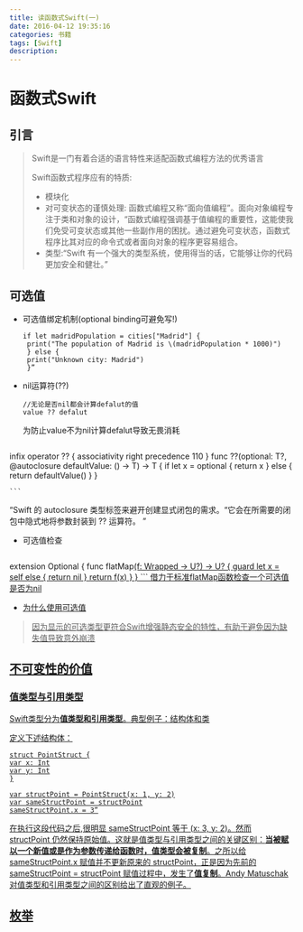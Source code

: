 ```yaml
---
title: 读函数式Swift(一)
date: 2016-04-12 19:35:16
categories: 书籍
tags: [Swift] 
description: 
---
```

# 函数式Swift

## 引言

> Swift是一门有着合适的语言特性来适配函数式编程方法的优秀语言
> 
> Swift函数式程序应有的特质:
> 
> - 模块化
> - 对可变状态的谨慎处理: 函数式编程又称“面向值编程”。面向对象编程专注于类和对象的设计，“函数式编程强调基于值编程的重要性，这能使我们免受可变状态或其他一些副作用的困扰。通过避免可变状态，函数式程序比其对应的命令式或者面向对象的程序更容易组合。
> - 类型:“Swift 有一个强大的类型系统，使用得当的话，它能够让你的代码更加安全和健壮。”

## 可选值
- 可选值绑定机制(optional binding可避免写!)

   ```
  if let madridPopulation = cities["Madrid"] {
	print("The population of Madrid is \(madridPopulation * 1000)")
	} else {
	print("Unknown city: Madrid")
	}”

   ```
 
   
- nil运算符(??)
 
 	```
 	//无论是否nil都会计算defalut的值
 	value ?? defalut
 	```
 	为防止value不为nil计算defalut导致无畏消耗
 	
 	```
 infix operator ?? { associativity right precedence 	110 }
func ??<T>(optional: T?, @autoclosure defaultValue: () 	-> T) -> T {
	if let x = optional {
	return x
	} else {
	return defaultValue()
	}
}

 	```
“Swift 的 autoclosure 类型标签来避开创建显式闭包的需求。“它会在所需要的闭包中隐式地将参数封装到 ?? 运算符。 ”

- 可选值检查

	```
extension Optional {
func flatMap<U>(f: Wrapped -> U?) -> U? {
guard let x = self else { return nil }
return f(x)
}
}
	```
借力于标准flatMap函数检查一个可选值是否为nil

- 为什么使用可选值
> 因为显示的可选类型更符合Swift增强静态安全的特性，有助于避免因为缺失值导致意外崩溃

## 不可变性的价值

### 值类型与引用类型

Swift类型分为**值类型和引用类型**。典型例子：结构体和类

定义下述结构体：

```
struct PointStruct {
var x: Int
var y: Int
}

var structPoint = PointStruct(x: 1, y: 2)
var sameStructPoint = structPoint
sameStructPoint.x = 3”

```
在执行这段代码之后,很明显 sameStructPoint 等于 (x: 3, y: 2)。然而 structPoint 仍然保持原始值。这就是值类型与引用类型之间的关键区别：**当被赋以一个新值或是作为参数传递给函数时，值类型会被复制**。之所以给 sameStructPoint.x 赋值并不更新原来的 structPoint，正是因为先前的 sameStructPoint = structPoint 赋值过程中，发生了**值复制**。[Andy Matuschak](https://objccn.io/issue-16-2/)对值类型和引用类型之间的区别给出了直观的例子。

## 枚举





